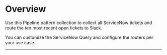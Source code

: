 # Overview

Use this Pipeline pattern collection to collect all ServiceNow tickets and route the ten most recent open tickets to Slack.&#x20;

You can customize the ServiceNow Query and configure the routers per your use case.

****



